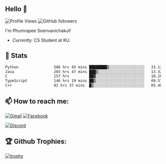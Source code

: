 
<h2>Hello 👋</h2> 

![Profile Views](https://komarev.com/ghpvc/?username=Homiez09&label=Profile%20views&color=0e75b6&style=flat)
![GitHub followers](https://img.shields.io/github/followers/HomieZ09.svg?style=social&label=Follow)


I'm Phumrapee Soenvanichakul!

- <i>Currently:</i> CS Student at KU.

<h2>👀 Stats</h2>

<!--START_SECTION:waka-->

```txt
Python                506 hrs 45 mins ████████▒░░░░░░░░░░░░░░░░   33.13 %
Java                  203 hrs 47 mins ███▒░░░░░░░░░░░░░░░░░░░░░   13.32 %
C                     157 hrs         ██▓░░░░░░░░░░░░░░░░░░░░░░   10.26 %
TypeScript            146 hrs 19 mins ██▒░░░░░░░░░░░░░░░░░░░░░░   09.57 %
C++                   82 hrs 37 mins  █▒░░░░░░░░░░░░░░░░░░░░░░░   05.40 %
```

<!--END_SECTION:waka-->

<h2>📫 How to reach me:</h2>

<a href="mailto:phumrapeesoen1@gmail.com">![Gmail](https://img.shields.io/badge/Gmail-D14836?style=for-the-badge&logo=gmail&logoColor=white)</a> 
<a href="https://web.facebook.com/phumrapee.soenvanichakul.3/">![Facebook](https://img.shields.io/badge/Facebook-4267B2?style=for-the-badge&logo=facebook&logoColor=white)</a>

<a href="https://discord.gg/EWnAEUtFVm">![Discord](https://discord.c99.nl/widget/theme-1/297740667784921089.png)</a> 

<h2>🏆 Github Trophies:</h2>

[![trophy](https://github-profile-trophy.vercel.app/?username=Homiez09&theme=discord&row=1)](https://github.com/ryo-ma/github-profile-trophy)
